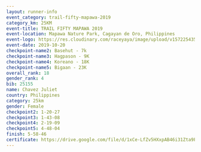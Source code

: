 ```yaml
---
layout: runner-info 
event_category: trail-fifty-mapawa-2019 
category_km: 25KM 
event-title: TRAIL FIFTY MAPAWA 2019  
event-location: Mapawa Nature Park, Cagayan de Oro, Philippines 
event-logo: https://res.cloudinary.com/raceyaya/image/upload/v1572254355/logo/trail-fifty-mapawa_fizjmb.jpg 
event-date: 2019-10-20 
checkpoint-name2: Basehut - 7k 
checkpoint-name3: Hagpason - 9K 
checkpoint-name4: Koreano - 18K 
checkpoint-name5: Bigaan - 23K 
overall_rank: 18
gender_rank: 4
bib: 25155
name: Chavez Juliet
country: Philippines
category: 25km
gender: Female
checkpoint2: 1-20-27
checkpoint3: 1-43-08
checkpoint4: 2-19-09
checkpoint5: 4-48-04
finish: 5-58-46
certificate: https://drive.google.com/file/d/1xCe-LfZv5HXxpAB46i31Zta9FsEfnXIs/view?usp=sharing
---
```

